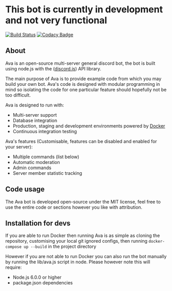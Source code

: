 # This bot is currently in development and not very functional

[![Build Status](https://travis-ci.org/JamesLongman/ava-bot.svg?branch=master)](https://travis-ci.org/JamesLongman/ava-bot)
[![Codacy Badge](https://api.codacy.com/project/badge/Grade/bcf7d84591754b8b8a9f84d6bed6db0a)](https://www.codacy.com/app/JamesLongman/ava-bot?utm_source=github.com&amp;utm_medium=referral&amp;utm_content=JamesLongman/ava-bot&amp;utm_campaign=Badge_Grade)

## About
Ava is an open-source multi-server general discord bot, the bot is built using node.js with the ([discord.js](https://github.com/hydrabolt/discord.js)) API library.

The main purpose of Ava is to provide example code from which you may build your own bot. Ava's code is designed with modular programming in mind so isolating the code for one particular feature should hopefully not be too difficult.

Ava is designed to run with:
- Multi-server support
- Database integration
- Production, staging and development environments powered by [Docker](https://www.docker.com/what-docker)
- Continuous integration testing

Ava's features (Customisable, features can be disabled and enabled for your server):
- Multiple commands (list below)
- Automatic moderation
- Admin commands
- Server member statistic tracking

## Code usage
The Ava bot is developed open-source under the MIT license, feel free to use the entire code or sections however you like with attribution.

## Installation for devs
If you are able to run Docker then running Ava is as simple as cloning the repository, customising your local git ignored configs, then running `docker-compose up --build` in the project directory

However if you are not able to run Docker you can also run the bot manually by running the lib/ava.js script in node. Please however note this will require:
- Node.js 6.0.0 or higher
- package.json dependencies
